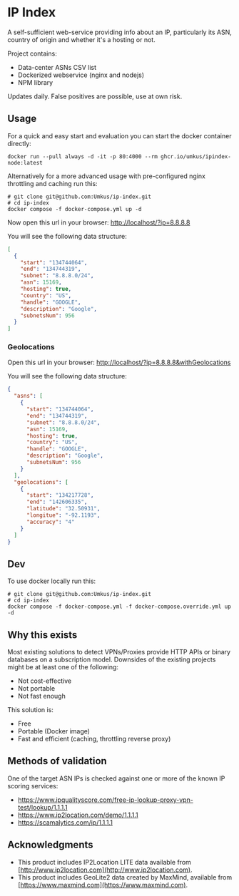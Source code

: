 # IP Index

A self-sufficient web-service providing info about an IP, particularly its ASN, country of origin and whether it's a hosting or not.

Project contains:

* Data-center ASNs CSV list
* Dockerized webservice (nginx and nodejs)
* NPM library

Updates daily. False positives are possible, use at own risk.

## Usage

For a quick and easy start and evaluation you can start the docker container directly:

```shell
docker run --pull always -d -it -p 80:4000 --rm ghcr.io/umkus/ipindex-node:latest
```

Alternatively for a more advanced usage with pre-configured nginx throttling and caching run this:

```shell
# git clone git@github.com:Umkus/ip-index.git
# cd ip-index
docker compose -f docker-compose.yml up -d
```

Now open this url in your browser: [http://localhost/?ip=8.8.8.8](http://localhost/?ip=8.8.8.8)

You will see the following data structure:

```json
[
  {
    "start": "134744064",
    "end": "134744319",
    "subnet": "8.8.8.0/24",
    "asn": 15169,
    "hosting": true,
    "country": "US",
    "handle": "GOOGLE",
    "description": "Google",
    "subnetsNum": 956
  }
]
```

### Geolocations

Open this url in your browser: [http://localhost/?ip=8.8.8.8&withGeolocations](http://localhost/?ip=8.8.8.8&withGeolocations)

You will see the following data structure:

```json
{
  "asns": [
    {
      "start": "134744064",
      "end": "134744319",
      "subnet": "8.8.8.0/24",
      "asn": 15169,
      "hosting": true,
      "country": "US",
      "handle": "GOOGLE",
      "description": "Google",
      "subnetsNum": 956
    }
  ],
  "geolocations": [
    {
      "start": "134217728",
      "end": "142606335",
      "latitude": "32.50931",
      "longitue": "-92.1193",
      "accuracy": "4"
    }
  ]
}
```

## Dev

To use docker locally run this:
```shell
# git clone git@github.com:Umkus/ip-index.git
# cd ip-index
docker compose -f docker-compose.yml -f docker-compose.override.yml up -d
```

## Why this exists

Most existing solutions to detect VPNs/Proxies provide HTTP APIs or binary databases on a subscription model. Downsides of the existing projects might be at least one of the following:

* Not cost-effective
* Not portable
* Not fast enough

This solution is:

* Free
* Portable (Docker image)
* Fast and efficient (caching, throttling reverse proxy)


## Methods of validation

One of the target ASN IPs is checked against one or more of the known IP scoring services:

* https://www.ipqualityscore.com/free-ip-lookup-proxy-vpn-test/lookup/1.1.1.1
* https://www.ip2location.com/demo/1.1.1.1
* https://scamalytics.com/ip/1.1.1.1

## Acknowledgments

* This product includes IP2Location LITE data available from [http://www.ip2location.com](http://www.ip2location.com).
* This product includes GeoLite2 data created by MaxMind, available from [https://www.maxmind.com](https://www.maxmind.com).
